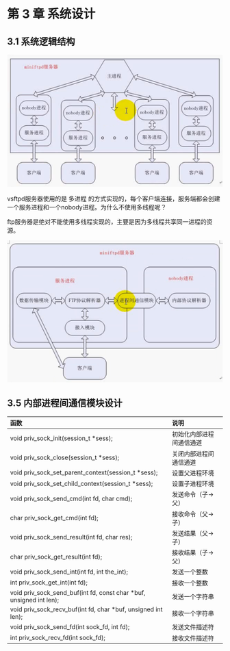 # 第 3 章 系统设计

## 3.1 系统逻辑结构

![miniftpd逻辑结构](https://github.com/YaJunCui/notes/blob/master/images/ftp_miniftpd.png?raw=true)

vsftpd服务器使用的是 多进程 的方式实现的，每个客户端连接，服务端都会创建一个服务进程和一个nobody进程。为什么不使用多线程呢？

ftp服务器是绝对不能使用多线程实现的，主要是因为多线程共享同一进程的资源。

![miniftpd模块结构](https://github.com/YaJunCui/notes/blob/master/images/ftp_miniftpd_module.png?raw=true)

## 3.5 内部进程间通信模块设计

|函数|说明|
|:---|:---|
|void priv_sock_init(session_t *sess);    |初始化内部进程间通信通道|
|void priv_sock_close(session_t *sess);   |关闭内部进程间通信通道|
|void priv_sock_set_parent_context(session_t *sess); |设置父进程环境|
|void priv_sock_set_child_context(session_t *sess);  |设置子进程环境|
|void priv_sock_send_cmd(int fd, char cmd);     |发送命令（子->父）|
|char priv_sock_get_cmd(int fd);                |接收命令（父->子）|
|void priv_sock_send_result(int fd, char res);  |发送结果（父->子）|
|char priv_sock_get_result(int fd);             |接收结果（子->父）|
|void priv_sock_send_int(int fd, int the_int);  |发送一个整数|
|int priv_sock_get_int(int fd);                 |接收一个整数|
|void priv_sock_send_buf(int fd, const char *buf, unsigned int len); |发送一个字符串|
|void priv_sock_recv_buf(int fd, char *buf, unsigned int len);       |接收一个字符串|
|void priv_sock_send_fd(int sock_fd, int fd);            |发送文件描述符|
|int priv_sock_recv_fd(int sock_fd);                     |接收文件描述符|